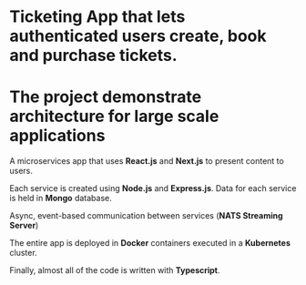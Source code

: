 # Ticketing App that lets authenticated users create, book and purchase tickets.

# The project demonstrate architecture for large scale applications

A microservices app that uses **React.js** and **Next.js** to present content to users. 

Each service is created using **Node.js** and **Express.js**. Data for each service is held in  **Mongo** database. 

Async, event-based communication between services (**NATS Streaming Server**)

The entire app is deployed in **Docker** containers executed in a **Kubernetes** cluster. 

Finally, almost all of the code is written with **Typescript**.
